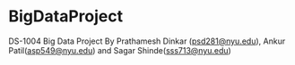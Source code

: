 # BigDataProject
DS-1004 Big Data Project By Prathamesh Dinkar (psd281@nyu.edu), Ankur Patil(asp549@nyu.edu) and Sagar Shinde(sss713@nyu.edu)
